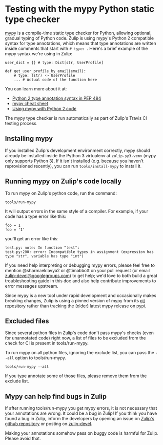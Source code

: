 # Testing with the mypy Python static type checker

[mypy](http://mypy-lang.org/) is a compile-time static type checker
for Python, allowing optional, gradual typing of Python code.  Zulip
is using mypy's Python 2 compatible syntax for type annotations, which
means that type annotations are written inside comments that start
with `# type: `.  Here's a brief example of the mypy syntax we're
using in Zulip:

```
user_dict = {} # type: Dict[str, UserProfile]

def get_user_profile_by_email(email):
    # type: (str) -> UserProfile
    ... # Actual code of the function here
```

You can learn more about it at:

* [Python 2 type annotation syntax in PEP 484](https://www.python.org/dev/peps/pep-0484/#suggested-syntax-for-python-2-7-and-straddling-code)
* [mypy cheat sheet](https://github.com/python/mypy/blob/master/docs/source/cheat_sheet.rst)
* [Using mypy with Python 2 code](http://mypy.readthedocs.io/en/latest/python2.html)

The mypy type checker is run automatically as part of Zulip's Travis
CI testing process.

## Installing mypy

If you installed Zulip's development environment correctly, mypy
should already be installed inside the Python 3 virtualenv at
`zulip-py3-venv` (mypy only supports Python 3).  If it isn't installed
(e.g. because you haven't reprovisioned recently), you can run
`tools/install-mypy` to install it.

## Running mypy on Zulip's code locally

To run mypy on Zulip's python code, run the command:

    tools/run-mypy

It will output errors in the same style of a compiler.  For example,
if your code has a type error like this:

```
foo = 1
foo = '1'
```

you'll get an error like this:

```
test.py: note: In function "test":
test.py:200: error: Incompatible types in assignment (expression has type "str", variable has type "int")
```

If you need help interpreting or debugging mypy errors, please feel
free to mention @sharmaeklavya2 or @timabbott on your pull request (or
email zulip-devel@googlegroups.com) to get help; we'd love to both
build a great troubleshooting guide in this doc and also help
contribute improvements to error messages upstream.

Since mypy is a new tool under rapid development and occasionally
makes breaking changes, Zulip is using a pinned version of mypy from
its [git repository](https://github.com/python/mypy) rather than
tracking the (older) latest mypy release on pypi.

## Excluded files

Since several python files in Zulip's code don't pass mypy's checks
(even for unannotated code) right now, a list of files to be excluded
from the check for CI is present in tools/run-mypy.

To run mypy on all python files, ignoring the exclude list, you can
pass the `--all` option to tools/run-mypy.

    tools/run-mypy --all

If you type annotate some of those files, please remove them from the
exclude list.

## Mypy can help find bugs in Zulip

If after running tools/run-mypy you get mypy errors, it is not necessary
that your annotations are wrong.  It could be a bug in Zulip!
If you think you have found a bug in Zulip, inform the developers by
opening an issue on [Zulip's github repository](https://github.com/zulip/zulip/issues)
or posting on [zulip-devel](https://groups.google.com/d/forum/zulip-devel).

Making your annotations somehow pass on buggy code is harmful for Zulip.
Please avoid that.
